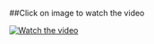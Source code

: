 ##Click on image to watch the video

[![Watch the video](https://github.com/Superbom99/MADT8101-SEMINAR-IN-ADVANCED-ANALYTICS/blob/a157e369aa75fc32f1b5f4e7d2a560276ae850d1/Tutorial%20Clip/VID%20COVER.png)](https://youtu.be/qRjVBPuDluU?si=T5GA7JSNyYl96b15)
